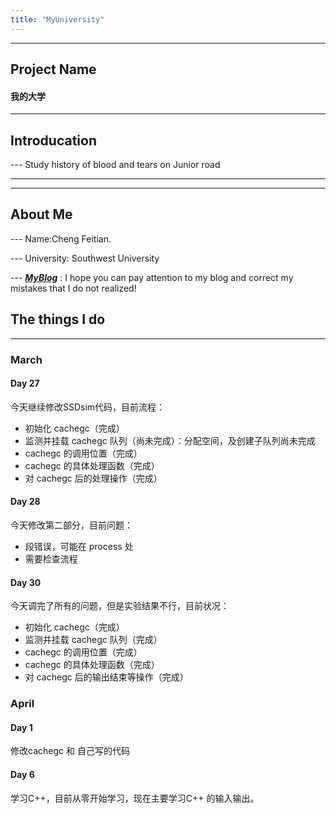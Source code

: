 ```yaml
---
title: "MyUniversity"
---
```


---
## Project Name
#### 我的大学

---
## Introducation

--- Study history of blood and tears on Junior road

---

---
## About Me
--- Name:Cheng Feitian.

--- University: Southwest University

--- __*[MyBlog](http://119.23.107.137)*__ : I hope you can pay attention to my blog and correct my mistakes that I do not realized!

## The things I do



---

### March

#### Day 27

今天继续修改SSDsim代码，目前流程：

- 初始化 cachegc（完成）
- 监测并挂载 cachegc 队列（尚未完成）：分配空间，及创建子队列尚未完成
- cachegc 的调用位置（完成）
- cachegc 的具体处理函数（完成）
- 对 cachegc 后的处理操作（完成）

#### Day 28

今天修改第二部分，目前问题：
- 段错误，可能在 process 处
- 需要检查流程

#### Day 30

今天调完了所有的问题，但是实验结果不行，目前状况：
- 初始化 cachegc（完成）
- 监测并挂载 cachegc 队列（完成）
- cachegc 的调用位置（完成）
- cachegc 的具体处理函数（完成）
- 对 cachegc 后的输出结束等操作（完成）

### April
#### Day 1
修改cachegc 和 自己写的代码
#### Day 6
学习C++，目前从零开始学习，现在主要学习C++ 的输入输出。

